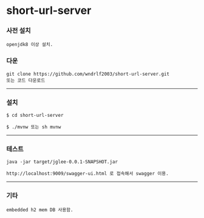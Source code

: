 # short-url-server


### 사전 설치
```
openjdk8 이상 설치.
```

### 다운
```
git clone https://github.com/wndrlf2003/short-url-server.git
또는 코드 다운로드
```
---
### 설치
```
$ cd short-url-server
```
```
$ ./mvnw 또는 sh mvnw
```
---
### 테스트
```
java -jar target/jglee-0.0.1-SNAPSHOT.jar
```
```
http://localhost:9009/swagger-ui.html 로 접속해서 swagger 이용.
```
---
### 기타
```
embedded h2 mem DB 사용함.
```
